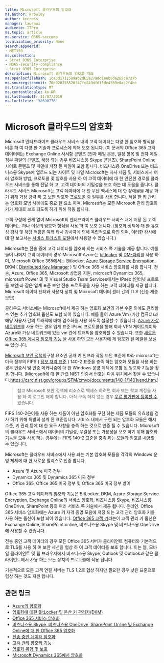```yaml
---
title: Microsoft 클라우드의 암호화
ms.author: krowley
author: kccross
manager: laurawi
audience: ITPro
ms.topic: article
ms.service: O365-seccomp
localization_priority: None
search.appverid:
- MET150
ms.collection:
- Strat_O365_Enterprise
- M365-security-compliance
- Strat_O365_Enterprise
description: Microsoft 클라우드의 암호화 개요
ms.openlocfilehash: 1ca3d1711589ab2d65a27a8d1eeb6da265ce727b
ms.sourcegitcommit: 70e920f76526f47fc849df615de4569e0ac2f4be
ms.translationtype: MT
ms.contentlocale: ko-KR
ms.lasthandoff: 11/07/2019
ms.locfileid: "38690776"
---
```

# <a name="encryption-in-the-microsoft-cloud"></a>Microsoft 클라우드의 암호화

Microsoft 엔터프라이즈 클라우드 서비스 내의 고객 데이터는 다양 한 암호화 형식을 비롯 하 여 다양 한 기술과 프로세스에 의해 보호 됩니다. (이 문서의 Office 365 고객 데이터에는 Exchange Online 사서함 콘텐츠 (전자 메일 본문, 일정 항목 및 전자 메일 첨부 파일의 콘텐츠, 해당 되는 경우 비즈니스용 Skype 콘텐츠), SharePoint Online 사이트 콘텐츠 및 파일에 저장 된 파일이 포함 됩니다. 비즈니스용 OneDrive 또는 비즈니스용 Skype에 업로드 되는 사이트 및 파일 Microsoft는 자사 제품 및 서비스에서 여러 암호화 방법, 프로토콜 및 암호를 사용 하 여 고객 데이터에 대 한 안전한 경로를 클라우드 서비스를 통해 전달 하 고, 고객 데이터의 기밀성을 보호 하는 데 도움을 줍니다. 클라우드 서비스 Microsoft는 고객 데이터에 대 한 무단 액세스에 대 한 장애물을 제공 하기 위해 가장 강력 하 고 보안 암호화 프로토콜 중 일부를 사용 합니다. 적절 한 키 관리는 암호화 모범 사례에도 중요 한 요소 이며, Microsoft는 모든 Microsoft 관리 암호화 키가 제대로 보호 되도록 하기 위해 작동 합니다.

고객 구성에 관계 없이 Microsoft의 엔터프라이즈 클라우드 서비스 내에 저장 된 고객 데이터는 하나 이상의 암호화 형식을 사용 하 여 보호 됩니다. (암호화 정책에 대 한 유효성 검사 및 해당 적용은 여러 타사 감사자에 의해 독립적으로 확인 되며, 이러한 감사에 대 한 보고서는 [서비스 트러스트 포털](https://aka.ms/stp)에서 사용할 수 있습니다.)

Microsoft는 전송 중에 고객 데이터를 암호화 하는 서비스 쪽 기술을 제공 합니다. 예를 들어 나머지 고객 데이터의 경우 Microsoft Azure는 [bitlocker](https://docs.microsoft.com/windows/device-security/bitlocker/bitlocker-overview) 및 [DM-자리](https://en.wikipedia.org/wiki/Dm-crypt)를 사용 하며, Microsoft Office 365에서는 Bitlocker, [Azure Storage Service Encryption](https://azure.microsoft.com/documentation/articles/storage-service-encryption/), DKM ( [Distributed Key Manager](https://support.office.com/article/989ba10c-f73f-4efb-ad1b-af3322e5f376) ) 및 Office 365 서비스 암호화를 사용 합니다. 전송, Azure, Office 365, Microsoft 상업용 지원, microsoft Dynamics 365, microsoft Power BI 및 Visual Studio Team Services에서는 IPsec (인터넷 프로토콜 보안)과 같은 업계 표준 보안 전송 프로토콜을 사용 하는 고객 데이터를 제공 합니다. Microsoft 데이터 센터와 사용자 장치 및 Microsoft 데이터 센터 간의 TLS (전송 계층 보안)

클라우드 서비스에는 Microsoft에서 제공 하는 암호화 보안의 기본 수준 외에도 관리할 수 있는 추가 암호화 옵션도 포함 되어 있습니다. 예를 들어 Azure Vm (가상 컴퓨터)과 해당 사용자 간의 트래픽에 대해 암호화를 사용 하도록 설정할 수 있습니다. [Azure 가상 네트워크](https://azure.microsoft.com/services/virtual-network/)를 사용 하는 경우 업계 표준 IPsec 프로토콜을 통해 회사 VPN 게이트웨이와 Azure와 가상 네트워크에 있는 vm 간에 트래픽을 암호화할 수 있습니다. 또한 [새로운 Office 365 메시지 암호화 기능](set-up-new-message-encryption-capabilities.md) 을 사용 하면 모든 사용자에 게 암호화 된 메일을 보낼 수 있습니다.

[Microsoft 보안 정책의](https://servicetrust.microsoft.com/ViewPage/TrustDocuments?command=Download&downloadType=Document&downloadId=5868ecc8-50b7-4f91-b43f-640e2b99e86e&docTab=6d000410-c9e9-11e7-9a91-892aae8839ad_FAQ%20and%20White%20Papers)구성 요소인 공개 키 인프라 작동 보안 표준에 따라 microsoft는 미국 정부의 FIPS ( [정보 처리 표준](https://csrc.nist.gov/publications/PubsFIPS.html) ) 140-2 표준을 충족 하는 암호화 모듈을 사용 하는 경우 인증서 및 인증 메커니즘에 대 한 Windows 운영 체제에 포함 된 암호화 기능을 활용 합니다. (Microsoft에 대 한 관련 NIST 인증서 번호는 다음 위치에서 찾을 수 있습니다.https://csrc.nist.gov/groups/STM/cmvp/documents/140-1/1401vend.htm.)

> 참고 Microsoft 보안 정책에 리소스로 액세스 하려면 회사 또는 학교 계정을 사용 하 여 로그인 해야 합니다. 아직 구독 하지 않는 경우 [무료 평가판에 등록할 수](https://servicetrust.microsoft.com/Home/TrialSubscriptions)있습니다.

FIPS 140-2은이를 사용 하는 제품이 아닌 암호화를 구현 하는 제품 모듈의 유효성을 검사 하기 위해 특별히 설계 된 표준입니다. 서비스 내에서 구현 되는 암호화 모듈은 해시 수준, 키 관리 등에 대 한 요구 사항을 충족 하는 것으로 인증 될 수 있습니다. Microsoft의 클라우드 서비스에서 데이터의 기밀성, 무결성 또는 가용성을 보호 하기 위해 암호화 기능을 모두 사용 하는 경우에는 FIPS 140-2 표준을 충족 하는 모듈과 암호를 사용할 수 있습니다.

Microsoft는 클라우드 서비스에서 사용 되는 기본 암호화 모듈을 각각의 Windows 운영 체제에 대 한 새로운 릴리스로 인증 합니다.

- Azure 및 Azure 미국 정부
- Dynamics 365 및 Dynamics 365 미국 정부
- Office 365, Office 365 미국 정부 및 Office 365 미국 정부 방어

Office 365 고객 데이터의 암호화 기능은 BitLocker, DKM, Azure Storage Service Encryption, Exchange Online의 서비스 암호화, 비즈니스용 Skype, 비즈니스용 OneDrive, SharePoint 등의 여러 서비스 쪽 기술에서 제공 됩니다. 온라인. Office 365 서비스 암호화에는 Azure 키 자격 증명 모음에 저장 되는 고객 관리 암호화 키를 사용 하는 옵션이 포함 되어 있습니다. [Office 365 고객 키](https://support.office.com/article/f2cd475a-e592-46cf-80a3-1bfb0fa17697)라는이 고객 관리 키 옵션은 Exchange Online, SharePoint online, 비즈니스용 Skype 및 비즈니스용 OneDrive에 사용할 수 있습니다.

전송 중인 고객 데이터의 경우 모든 Office 365 서버가 클라이언트 컴퓨터와 기본적으로 TLS를 사용 하 여 보안 세션을 협상 하 여 고객 데이터를 보호 합니다.  이는 웹, 모바일 클라이언트 및 웹 브라우저에서 비즈니스용 Skype, Outlook 및 Outlook과 같은 클라이언트에서 사용 하는 모든 장치의 프로토콜에 적용 됩니다.

기본적으로 모든 고객 연결 서버는 TLS 1.2로 협상 하지만 필요한 경우 낮은 표준으로 협상 하는 것도 지원 합니다.

## <a name="related-links"></a>관련 링크

- [Azure의 암호화](office-365-azure-encryption.md)
- [암호화에 대한 BitLocker 및 분산 키 관리자(DKM)](office-365-bitlocker-and-distributed-key-manager-for-encryption.md)
- [Office 365 서비스 암호화](office-365-service-encryption.md)
- [비즈니스용 Skype, 비즈니스용 OneDrive, SharePoint Online 및 Exchange Online에 대 한 Office 365 암호화](office-365-encryption-for-skype-onedrive-sharepoint-and-exchange.md)
- [전송 중인 데이터 암호화](office-365-encryption-for-data-in-transit.md)
- [고객 관리 암호화 기능](office-365-customer-managed-encryption-features.md)
- [암호화 위험 및 보호](office-365-encryption-risks-and-protections.md)
- [Microsoft Dynamics 365에서 암호화](office-365-encryption-in-microsoft-dynamics-365.md)